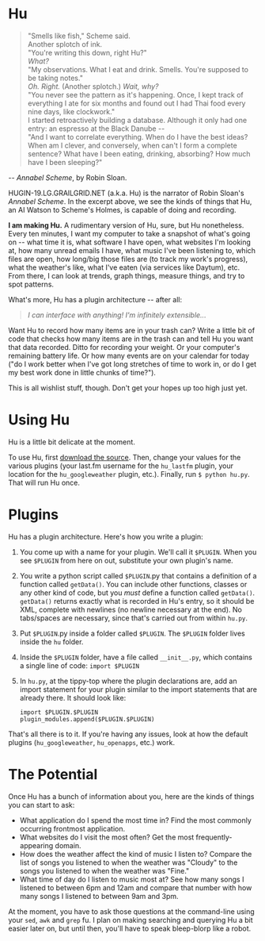 # Hu #

>"Smells like fish," Scheme said.  
>Another splotch of ink.  
>"You're writing this down, right Hu?"  
>*What?*  
>"My observations. What I eat and drink. Smells. You're supposed to be taking notes."  
>*Oh. Right.* (Another splotch.) *Wait, why?*  
>"You never see the pattern as it's happening. Once, I kept track of everything I ate for six months and found out I had Thai food every nine days, like clockwork."  
>I started retroactively building a database. Although it only had one entry: an espresso at the Black Danube --  
>"And I want to correlate everything. When do I have the best ideas? When am I clever, and conversely, when can't I form a complete sentence? What have I been eating, drinking, absorbing? How much have I been sleeping?"  

-- *Annabel Scheme*, by Robin Sloan.

HUGIN-19.LG.GRAILGRID.NET (a.k.a. Hu) is the narrator of Robin Sloan's *Annabel Scheme*. In the excerpt above, we see the kinds of things that Hu, an AI Watson to Scheme's Holmes, is capable of doing and recording.

**I am making Hu.** A rudimentary version of Hu, sure, but Hu nonetheless. Every ten minutes, I want my computer to take a snapshot of what's going on -- what time it is, what software I have open, what websites I'm looking at, how many unread emails I have, what music I've been listening to, which files are open, how long/big those files are (to track my work's progress), what the weather's like, what I've eaten (via services like Daytum), etc. From there, I can look at trends, graph things, measure things, and try to spot patterns.

What's more, Hu has a plugin architecture -- after all:

> *I can interface with anything! I'm infinitely extensible...*

Want Hu to record how many items are in your trash can? Write a little bit of code that checks how many items are in the trash can and tell Hu you want that data recorded. Ditto for recording your weight. Or your computer's remaining battery life. Or how many events are on your calendar for today ("do I work better when I've got long stretches of time to work in, or do I get my best work done in little chunks of time?").

This is all wishlist stuff, though. Don't get your hopes up too high just yet.

# Using Hu #

Hu is a little bit delicate at the moment.

To use Hu, first [download the source](http://github.com/scottjacksonx/hu/zipball/master). Then, change your values for the various plugins (your last.fm username for the `hu_lastfm` plugin, your location for the `hu_googleweather` plugin, etc.). Finally, run `$ python hu.py`. That will run Hu once.

# Plugins #

Hu has a plugin architecture. Here's how you write a plugin:

1. You come up with a name for your plugin. We'll call it `$PLUGIN`. When you see `$PLUGIN` from here on out, substitute your own plugin's name.
2. You write a python script called `$PLUGIN`.py that contains a definition of a function called `getData()`. You can include other functions, classes or any other kind of code, but you _must_ define a function called `getData()`. `getData()` returns exactly what is recorded in Hu's entry, so it should be XML, complete with newlines (no newline necessary at the end). No tabs/spaces are necessary, since that's carried out from within `hu.py`.
3. Put `$PLUGIN`.py inside a folder called `$PLUGIN`. The `$PLUGIN` folder lives inside the `hu` folder.
4. Inside the `$PLUGIN` folder, have a file called `__init__.py`, which contains a single line of code: `import $PLUGIN`
5. In `hu.py`, at the tippy-top where the plugin declarations are, add an import statement for your plugin similar to the import statements that are already there. It should look like:

	`import $PLUGIN.$PLUGIN`  
	`plugin_modules.append($PLUGIN.$PLUGIN)`

That's all there is to it. If you're having any issues, look at how the default plugins (`hu_googleweather`, `hu_openapps`, etc.) work.

# The Potential #

Once Hu has a bunch of information about you, here are the kinds of things you can start to ask:

- What application do I spend the most time in? Find the most commonly occurring frontmost application.
- What websites do I visit the most often? Get the most frequently-appearing domain.
- How does the weather affect the kind of music I listen to? Compare the list of songs you listened to when the weather was "Cloudy" to the songs you listened to when the weather was "Fine."
- What time of day do I listen to music most at? See how many songs I listened to between 6pm and 12am and compare that number with how many songs I listened to between 9am and 3pm.

At the moment, you have to ask those questions at the command-line using your `sed`, `awk` and `grep` fu. I plan on making searching and querying Hu a bit easier later on, but until then, you'll have to speak bleep-blorp like a robot.


